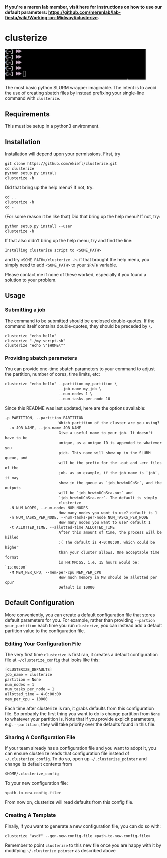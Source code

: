 **If you're a meren lab member, visit here for instructions on how to use our default parameters: https://github.com/merenlab/lab-fiesta/wiki/Working-on-Midway#clusterize.**


# clusterize


<img src="clusterize_demo.gif" width="450" />

The most basic python SLURM wrapper imaginable. The intent is to avoid the use of creating sbatch files by instead prefixing your single-line command with `clusterize`.

## Requirements

This must be setup in a python3 environment.

## Installation

Installation will depend upon your permissions. First, try

```
git clone https://github.com/ekiefl/clusterize.git
cd clusterize
python setup.py install
clusterize -h
```

Did that bring up the help menu? If not, try:

```
cd ..
clusterize -h
cd -
```

(For some reason it be like that) Did that bring up the help menu? If not, try:

```
python setup.py install --user
clusterize -h
```

If that also didn't bring up the help menu, try and find the line:

```
Installing clusterize script to <SOME_PATH>
```

and try `<SOME_PATH>/clusterize -h`. if that brought the help menu, you simply need to add `<SOME_PATH>` to your `$PATH` variable.

Please contact me if none of these worked, especially if you found a solution to your problem.


## Usage

### Submitting a job

The command to be submitted should be enclosed double-quotes. If the command itself contains double-quotes, they should be preceded by `\`.

```
clusterize "echo hello"
clusterize "./my_script.sh"
clusterize "echo \"$HOME\""
```

### Providing sbatch parameters

You can provide one-time sbatch parameters to your command to adjust the partition, number of cores, time limits, etc:

```
clusterize "echo hello" --partition my_partition \
                        --job-name my_job \
                        --num-nodes 1 \
                        --num-tasks-per-node 10
```

Since this README was last updated, here are the options available:

```
-p PARTITION, --partition PARTITION
                        Which partition of the cluster are you using?
  -o JOB_NAME, --job-name JOB_NAME
                        Give a useful name to your job. It doesn't have to be
                        unique, as a unique ID is appended to whatever you
                        pick. This name will show up in the SLURM queue, and
                        will be the prefix for the .out and .err files of the
                        job. as an example, if the job name is `job`, it may
                        show in the queue as `job_hcwknUCbSr`, and the outputs
                        will be `job_hcwknUCbSra.out` and
                        `job_hcwknUCbSra.err`. The default is simply
                        clusterize
  -N NUM_NODES, --num-nodes NUM_NODES
                        How many nodes you want to use? default is 1
  -n NUM_TASKS_PER_NODE, --num-tasks-per-node NUM_TASKS_PER_NODE
                        How many nodes you want to use? default 1
  -t ALLOTTED_TIME, --allotted-time ALLOTTED_TIME
                        After this amount of time, the process will be killed
                        :( The default is 4-0:00:00, which could be higher
                        than your cluster allows. One acceptable time format
                        is HH:MM:SS, i.e. 15 hours would be: `15:00:00`
  -M MEM_PER_CPU, --mem-per-cpu MEM_PER_CPU
                        How much memory in MB should be allotted per cpu?
                        Default is 10000
```

## Default Configuration

More conveniently, you can create a default configuration file that stores default parameters for you. For example, rather than providing `--partion your_partition` each time you run `clusterize`, you can instead add a default partition value to the configuration file.

### Editing Your Configuration File

The very first time `clusterize` is first ran, it creates a default configuration file at `~/clusterize_config` that looks like this:

```
[CLUSTERIZE_DEFAULTS]
job_name = clusterize
partition = None
num_nodes = 1
num_tasks_per_node = 1
allotted_time = 4-0:00:00
mem_per_cpu = 10000

```

Each time after clusterize is ran, it grabs defaults from this configuration file. So probably the first thing you want to do is change partition from `None` to whatever your partition is. Note that if you provide explicit parameters, e.g. `--partition`, they will take priority over the defaults found in this file.

### Sharing A Configuration File

If your team already has a configuration file and you want to adopt it, you can ensure clusterize reads that configuration file instead of `~/.clusterize_config`. To do so, open up `~/.clusterize_pointer` and change its default contents from

```
$HOME/.clusterize_config
```

To your new configuration file:

```
<path-to-new-config-file>
```

From now on, clusterize will read defaults from this config file.

### Creating A Template

Finally, if you want to generate a new configuration file, you can do so with:

```
clusterize "asdf" --gen-new-config-file <path-to-new-config-file>
```

Remember to point `clusterize` to this new file once you are happy with it by modifying `~/.clusterize_pointer` as described above
